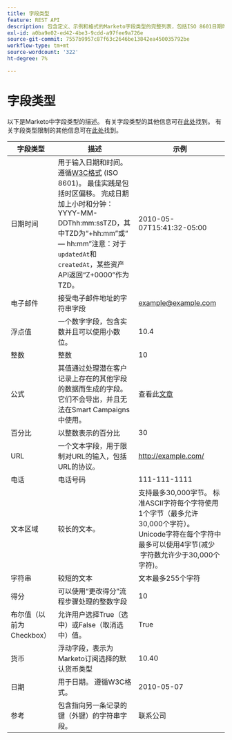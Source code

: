 ```yaml
---
title: 字段类型
feature: REST API
description: 包含定义、示例和格式的Marketo字段类型的完整列表，包括ISO 8601日期时间、文本区域限制、货币和布尔值。
exl-id: a0ba9e02-ed42-4be3-9cdd-a97fee9a726e
source-git-commit: 7557b9957c87f63c2646be13842ea450035792be
workflow-type: tm+mt
source-wordcount: '322'
ht-degree: 7%

---
```


# 字段类型

以下是Marketo中字段类型的描述。 有关字段类型的其他信息可在[此处](https://experienceleague.adobe.com/en/docs/marketo/using/product-docs/administration/field-management/custom-field-type-glossary)找到。 有关字段类型限制的其他信息可在[此处](https://nation.marketo.com/t5/knowledgebase/marketo-field-limits-by-field-type/ta-p/251613)找到。

| 字段类型 | 描述 | 示例 |
| --- | --- | --- |
| 日期时间 | 用于输入日期和时间。 遵循[W3C格式](https://www.w3.org/TR/NOTE-datetime) (ISO 8601)。 最佳实践是包括时区偏移。 完成日期加上小时和分钟： YYYY-MM-DDThh:mm:ssTZD，其中TZD为“+hh:mm”或“ — hh:mm”注意：对于`updatedAt`和`createdAt`，某些资产API返回“Z+0000”作为TZD。 | 2010-05-07T15:41:32-05:00 |
| 电子邮件 | 接受电子邮件地址的字符串字段 | <example@example.com> |
| 浮点值 | 一个数字字段，包含实数并且可以使用小数位。 | 10.4 |
| 整数 | 整数 | 10 |
| 公式 | 其值通过处理潜在客户记录上存在的其他字段的数据而生成的字段。 它们不会导出，并且无法在Smart Campaigns中使用。 | 查看此[文章](https://experienceleague.adobe.com/en/docs/marketo/using/product-docs/administration/field-management/create-and-use-a-concatenated-string-formula-field) |
| 百分比 | 以整数表示的百分比 | 30 |
| URL | 一个文本字段，用于限制对URL的输入，包括URL的协议。 | <http://example.com/> |
| 电话 | 电话号码 | 111-111-1111 |
| 文本区域 | 较长的文本。 | 支持最多30,000字节。 标准ASCII字符每个字符使用1个字节（最多允许30,000个字符）。 Unicode字符在每个字符中最多可以使用4字节(减少  字符数允许少于30,000个字符)。 |
| 字符串 | 较短的文本 | 文本最多255个字符 |
| 得分 | 可以使用“更改得分”流程步骤处理的整数字段 | 10 |
| 布尔值（以前为Checkbox） | 允许用户选择True（选中）或False（取消选中）值。 | True |
| 货币 | 浮动字段，表示为Marketo订阅选择的默认货币类型 | 10.40 |
| 日期 | 用于日期。 遵循W3C格式。 | 2010-05-07 |
| 参考 | 包含指向另一条记录的键（外键）的字符串字段。 | 联系公司 |
